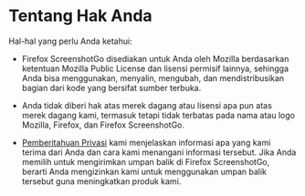 # Tentang Hak Anda

Hal-hal yang perlu Anda ketahui:

* Firefox ScreenshotGo disediakan untuk Anda oleh Mozilla berdasarkan ketentuan Mozilla Public License dan lisensi permisif lainnya, sehingga Anda bisa menggunakan, menyalin, mengubah, dan mendistribusikan bagian dari kode yang bersifat sumber terbuka. 

* Anda tidak diberi hak atas merek dagang atau lisensi apa pun atas merek dagang kami, termasuk tetapi tidak terbatas pada nama atau logo Mozilla, Firefox, dan Firefox ScreenshotGo. 

* [Pemberitahuan Privasi](https://www.mozilla.org/privacy/screenshot-go/) kami menjelaskan informasi apa yang kami terima dari Anda dan cara kami menangani informasi tersebut.
Jika Anda memilih untuk mengirimkan umpan balik di Firefox ScreenshotGo, berarti Anda mengizinkan kami untuk menggunakan umpan balik tersebut guna meningkatkan produk kami.
